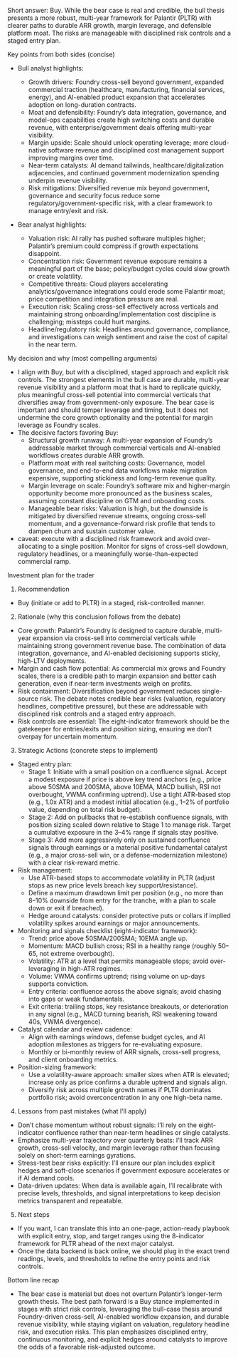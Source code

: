 Short answer: Buy. While the bear case is real and credible, the bull thesis presents a more robust, multi-year framework for Palantir (PLTR) with clearer paths to durable ARR growth, margin leverage, and defensible platform moat. The risks are manageable with disciplined risk controls and a staged entry plan.

Key points from both sides (concise)
- Bull analyst highlights:
  - Growth drivers: Foundry cross-sell beyond government, expanded commercial traction (healthcare, manufacturing, financial services, energy), and AI-enabled product expansion that accelerates adoption on long-duration contracts.
  - Moat and defensibility: Foundry’s data integration, governance, and model-ops capabilities create high switching costs and durable revenue, with enterprise/government deals offering multi-year visibility.
  - Margin upside: Scale should unlock operating leverage; more cloud-native software revenue and disciplined cost management support improving margins over time.
  - Near-term catalysts: AI demand tailwinds, healthcare/digitalization adjacencies, and continued government modernization spending underpin revenue visibility.
  - Risk mitigations: Diversified revenue mix beyond government, governance and security focus reduce some regulatory/government-specific risk, with a clear framework to manage entry/exit and risk.

- Bear analyst highlights:
  - Valuation risk: AI rally has pushed software multiples higher; Palantir’s premium could compress if growth expectations disappoint.
  - Concentration risk: Government revenue exposure remains a meaningful part of the base; policy/budget cycles could slow growth or create volatility.
  - Competitive threats: Cloud players accelerating analytics/governance integrations could erode some Palantir moat; price competition and integration pressure are real.
  - Execution risk: Scaling cross-sell effectively across verticals and maintaining strong onboarding/implementation cost discipline is challenging; missteps could hurt margins.
  - Headline/regulatory risk: Headlines around governance, compliance, and investigations can weigh sentiment and raise the cost of capital in the near term.

 My decision and why (most compelling arguments)
- I align with Buy, but with a disciplined, staged approach and explicit risk controls. The strongest elements in the bull case are durable, multi-year revenue visibility and a platform moat that is hard to replicate quickly, plus meaningful cross-sell potential into commercial verticals that diversifies away from government-only exposure. The bear case is important and should temper leverage and timing, but it does not undermine the core growth optionality and the potential for margin leverage as Foundry scales.
- The decisive factors favoring Buy:
  - Structural growth runway: A multi-year expansion of Foundry’s addressable market through commercial verticals and AI-enabled workflows creates durable ARR growth.
  - Platform moat with real switching costs: Governance, model governance, and end-to-end data workflows make migration expensive, supporting stickiness and long-term revenue quality.
  - Margin leverage on scale: Foundry’s software mix and higher-margin opportunity become more pronounced as the business scales, assuming constant discipline on GTM and onboarding costs.
  - Manageable bear risks: Valuation is high, but the downside is mitigated by diversified revenue streams, ongoing cross-sell momentum, and a governance-forward risk profile that tends to dampen churn and sustain customer value.
- caveat: execute with a disciplined risk framework and avoid over-allocating to a single position. Monitor for signs of cross-sell slowdown, regulatory headlines, or a meaningfully worse-than-expected commercial ramp.

Investment plan for the trader

1) Recommendation
- Buy (initiate or add to PLTR) in a staged, risk-controlled manner.

2) Rationale (why this conclusion follows from the debate)
- Core growth: Palantir’s Foundry is designed to capture durable, multi-year expansion via cross-sell into commercial verticals while maintaining strong government revenue base. The combination of data integration, governance, and AI-enabled decisioning supports sticky, high-LTV deployments.
- Margin and cash flow potential: As commercial mix grows and Foundry scales, there is a credible path to margin expansion and better cash generation, even if near-term investments weigh on profits.
- Risk containment: Diversification beyond government reduces single-source risk. The debate notes credible bear risks (valuation, regulatory headlines, competitive pressure), but these are addressable with disciplined risk controls and a staged entry approach.
- Risk controls are essential: The eight-indicator framework should be the gatekeeper for entries/exits and position sizing, ensuring we don’t overpay for uncertain momentum.

3) Strategic Actions (concrete steps to implement)
- Staged entry plan:
  - Stage 1: Initiate with a small position on a confluence signal. Accept a modest exposure if price is above key trend anchors (e.g., price above 50SMA and 200SMA, above 10EMA, MACD bullish, RSI not overbought, VWMA confirming uptrend). Use a tight ATR-based stop (e.g., 1.0x ATR) and a modest initial allocation (e.g., 1–2% of portfolio value, depending on total risk budget).
  - Stage 2: Add on pullbacks that re-establish confluence signals, with position sizing scaled down relative to Stage 1 to manage risk. Target a cumulative exposure in the 3–4% range if signals stay positive.
  - Stage 3: Add more aggressively only on sustained confluence signals through earnings or a material positive fundamental catalyst (e.g., a major cross-sell win, or a defense-modernization milestone) with a clear risk-reward metric.
- Risk management:
  - Use ATR-based stops to accommodate volatility in PLTR (adjust stops as new price levels breach key support/resistance).
  - Define a maximum drawdown limit per position (e.g., no more than 8–10% downside from entry for the tranche, with a plan to scale down or exit if breached).
  - Hedge around catalysts: consider protective puts or collars if implied volatility spikes around earnings or major announcements.
- Monitoring and signals checklist (eight-indicator framework):
  - Trend: price above 50SMA/200SMA; 10EMA angle up.
  - Momentum: MACD bullish cross; RSI in a healthy range (roughly 50–65, not extreme overbought).
  - Volatility: ATR at a level that permits manageable stops; avoid over-leveraging in high-ATR regimes.
  - Volume: VWMA confirms uptrend; rising volume on up-days supports conviction.
  - Entry criteria: confluence across the above signals; avoid chasing into gaps or weak fundamentals.
  - Exit criteria: trailing stops, key resistance breakouts, or deterioration in any signal (e.g., MACD turning bearish, RSI weakening toward 40s, VWMA divergence).
- Catalyst calendar and review cadence:
  - Align with earnings windows, defense budget cycles, and AI adoption milestones as triggers for re-evaluating exposure.
  - Monthly or bi-monthly review of ARR signals, cross-sell progress, and client onboarding metrics.
- Position-sizing framework:
  - Use a volatility-aware approach: smaller sizes when ATR is elevated; increase only as price confirms a durable uptrend and signals align.
  - Diversify risk across multiple growth names if PLTR dominates portfolio risk; avoid overconcentration in any one high-beta name.

4) Lessons from past mistakes (what I’ll apply)
- Don’t chase momentum without robust signals: I’ll rely on the eight-indicator confluence rather than near-term headlines or single catalysts.
- Emphasize multi-year trajectory over quarterly beats: I’ll track ARR growth, cross-sell velocity, and margin leverage rather than focusing solely on short-term earnings gyrations.
- Stress-test bear risks explicitly: I’ll ensure our plan includes explicit hedges and soft-close scenarios if government exposure accelerates or if AI demand cools.
- Data-driven updates: When data is available again, I’ll recalibrate with precise levels, thresholds, and signal interpretations to keep decision metrics transparent and repeatable.

5) Next steps
- If you want, I can translate this into an one-page, action-ready playbook with explicit entry, stop, and target ranges using the 8-indicator framework for PLTR ahead of the next major catalyst.
- Once the data backend is back online, we should plug in the exact trend readings, levels, and thresholds to refine the entry points and risk controls.

Bottom line recap
- The bear case is material but does not overturn Palantir’s longer-term growth thesis. The best path forward is a Buy stance implemented in stages with strict risk controls, leveraging the bull-case thesis around Foundry-driven cross-sell, AI-enabled workflow expansion, and durable revenue visibility, while staying vigilant on valuation, regulatory headline risk, and execution risks. This plan emphasizes disciplined entry, continuous monitoring, and explicit hedges around catalysts to improve the odds of a favorable risk-adjusted outcome.
